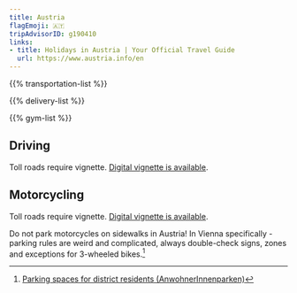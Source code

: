 ```yaml
---
title: Austria
flagEmoji: 🇦🇹
tripAdvisorID: g190410
links:
- title: Holidays in Austria | Your Official Travel Guide
  url: https://www.austria.info/en
---
```


{{% transportation-list %}}

{{% delivery-list %}}

{{% gym-list %}}

## Driving

Toll roads require vignette. [Digital vignette is available](https://www.austria.info/en/service-and-facts/getting-there-around/by-car/vignette).

## Motorcycling

Toll roads require vignette. [Digital vignette is available](https://www.austria.info/en/service-and-facts/getting-there-around/by-car/vignette).

Do not park motorcycles on sidewalks in Austria! In Vienna specifically - parking rules are weird and complicated, always double-check signs, zones and exceptions for 3-wheeled bikes.[^1]

[^1]: [Parking spaces for district residents (AnwohnerInnenparken)](https://www.wien.gv.at/english/transportation-urbanplanning/parking-residents.html)
